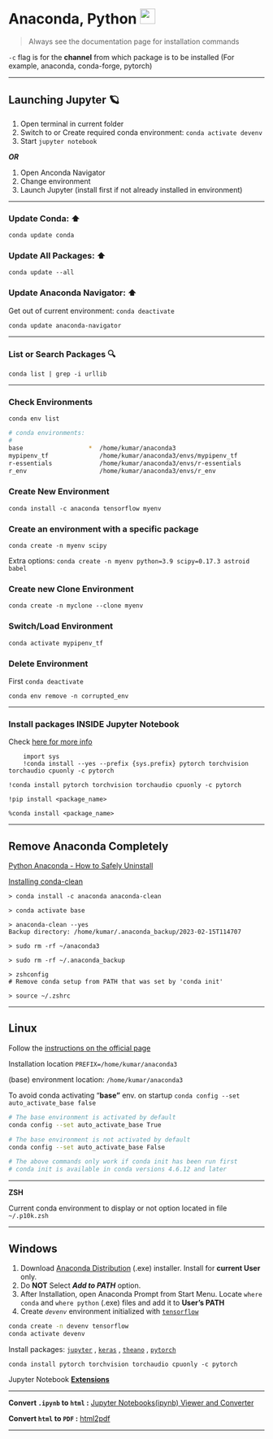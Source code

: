 # Anaconda, Python <img src='https://cdn3.iconfinder.com/data/icons/logos-and-brands-adobe/512/267_Python-512.png' width="30">

> Always see the documentation page for installation commands

`-c` flag is for the **channel** from which package is to be installed (For example, anaconda, conda-forge, pytorch)

---

## Launching Jupyter 🪐

1. Open terminal in current folder
1. Switch to or Create required conda environment: `conda activate devenv`
1. Start `jupyter notebook`

_**OR**_

1. Open Anconda Navigator
1. Change environment
1. Launch Jupyter (install first if not already installed in environment)

---

### **Update Conda: ⬆️**

`conda update conda`

### **Update All Packages: ⬆️**

`conda update --all`

### **Update Anaconda Navigator: ⬆️**

Get out of current environment: `conda deactivate`

`conda update anaconda-navigator`

---

### List or Search Packages 🔍

`conda list | grep -i urllib`

---

### Check Environments

`conda env list`

```bash
# conda environments:
#
base                  *  /home/kumar/anaconda3
mypipenv_tf              /home/kumar/anaconda3/envs/mypipenv_tf
r-essentials             /home/kumar/anaconda3/envs/r-essentials
r_env                    /home/kumar/anaconda3/envs/r_env
```

### Create New Environment

`conda install -c anaconda tensorflow myenv`

### Create an environment with a specific package

`conda create -n myenv scipy`

Extra options: `conda create -n myenv python=3.9 scipy=0.17.3 astroid babel`

### Create new Clone Environment

`conda create -n myclone --clone myenv`

### Switch/Load Environment

`conda activate mypipenv_tf`

### Delete Environment

First `conda deactivate`

`conda env remove -n corrupted_env`

---

### Install packages INSIDE Jupyter Notebook

Check [here for more info](https://jakevdp.github.io/blog/2017/12/05/installing-python-packages-from-jupyter/)

```jupyter
    import sys
    !conda install --yes --prefix {sys.prefix} pytorch torchvision torchaudio cpuonly -c pytorch
```

`!conda install pytorch torchvision torchaudio cpuonly -c pytorch`

`!pip install <package_name>`

`%conda install <package_name>`

---

## Remove Anaconda Completely

[Python Anaconda - How to Safely Uninstall](https://stackoverflow.com/questions/22585235/python-anaconda-how-to-safely-uninstall)

[Installing conda-clean](https://anaconda.org/anaconda/anaconda-clean)

```shell
> conda install -c anaconda anaconda-clean

> conda activate base

> anaconda-clean --yes
Backup directory: /home/kumar/.anaconda_backup/2023-02-15T114707

> sudo rm -rf ~/anaconda3

> sudo rm -rf ~/.anaconda_backup

> zshconfig
# Remove conda setup from PATH that was set by 'conda init'

> source ~/.zshrc
```

---

## Linux <img src='https://cdn-icons-png.flaticon.com/512/6124/6124995.png' width="17">

Follow the [instructions on the official page](https://docs.anaconda.com/anaconda/install/linux/)

Installation location `PREFIX=/home/kumar/anaconda3`

(base) environment location: `/home/kumar/anaconda3`

To avoid conda activating “**base”** env. on startup `conda config --set auto_activate_base false`

```bash
# The base environment is activated by default
conda config --set auto_activate_base True

# The base environment is not activated by default
conda config --set auto_activate_base False

# The above commands only work if conda init has been run first
# conda init is available in conda versions 4.6.12 and later
```

---

**ZSH**

Current conda environment to display or not option located in file `~/.p10k.zsh`

---

## Windows <img src='https://seeklogo.com/images/W/windows-11-icon-logo-6C39629E45-seeklogo.com.png' width="17">

1. Download [Anaconda Distribution](https://www.anaconda.com/products/distribution) (.exe) installer. Install for **current User** only.
2. Do **NOT** Select **_Add to PATH_** option.
3. After Installation, open Anaconda Prompt from Start Menu. Locate `where conda` and `where python` (.exe) files and add it to **User’s PATH**
4. Create _`devenv`_ environment initialized with [`tensorflow`](https://docs.anaconda.com/anaconda/user-guide/tasks/tensorflow/)

```bash
conda create -n devenv tensorflow
conda activate devenv
```

Install packages: [`jupyter`](https://anaconda.org/anaconda/jupyter) , [`keras`](https://anaconda.org/anaconda/keras) , [`theano`](https://anaconda.org/anaconda/theano) , [`pytorch`](https://pytorch.org)

`conda install pytorch torchvision torchaudio cpuonly -c pytorch`

Jupyter Notebook **[Extensions](https://docs.continuum.io/anaconda/user-guide/tasks/use-jupyter-notebook-extensions/#obtaining-the-extensions)**

---

**Convert `.ipynb` to `html` :** [Jupyter Notebooks(ipynb) Viewer and Converter](https://htmtopdf.herokuapp.com/ipynbviewer/)

**Convert `html` to `PDF` :** [html2pdf](https://html2pdf.com/)

---
